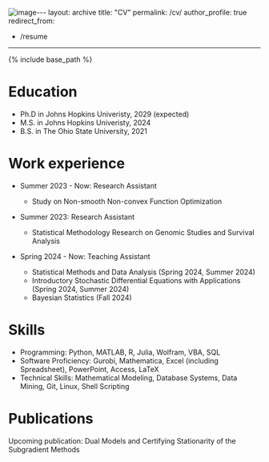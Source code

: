 ![image](https://github.com/user-attachments/assets/1b90d53e-828c-4ac5-a5ac-e897a0279318)---
layout: archive
title: "CV"
permalink: /cv/
author_profile: true
redirect_from:
  - /resume
---

{% include base_path %}

Education
======
* Ph.D in Johns Hopkins Univeristy, 2029 (expected)
* M.S. in Johns Hopkins Univeristy, 2024
* B.S. in The Ohio State University, 2021

Work experience
======
* Summer 2023 - Now: Research Assistant
  * Study on Non-smooth Non-convex Function Optimization

* Summer 2023: Research Assistant
  * Statistical Methodology Research on Genomic Studies and Survival Analysis

* Spring 2024 - Now: Teaching Assistant
  * Statistical Methods and Data Analysis (Spring 2024, Summer 2024)
  * Introductory Stochastic Differential Equations with Applications (Spring 2024, Summer 2024)
  * Bayesian Statistics (Fall 2024)

  
Skills
======
* Programming: Python, MATLAB, R, Julia, Wolfram, VBA, SQL
* Software Proficiency: Gurobi, Mathematica, Excel (including Spreadsheet), PowerPoint, Access, LaTeX
* Technical Skills: Mathematical Modeling, Database Systems, Data Mining, Git, Linux, Shell Scripting


Publications
======
Upcoming publication: Dual Models and Certifying Stationarity of the Subgradient Methods
